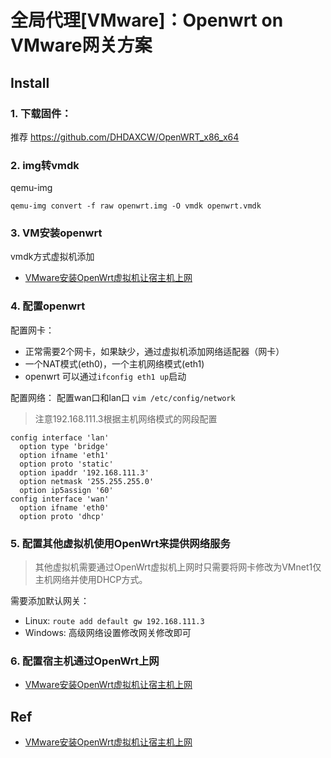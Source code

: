 # 全局代理[VMware]：Openwrt on VMware网关方案

## Install

### 1. 下载固件：

推荐 https://github.com/DHDAXCW/OpenWRT_x86_x64

### 2. img转vmdk
qemu-img
```
qemu-img convert -f raw openwrt.img -O vmdk openwrt.vmdk
```

### 3. VM安装openwrt
vmdk方式虚拟机添加

- [VMware安装OpenWrt虚拟机让宿主机上网](https://blog.yqxpro.com/2019/10/04/VMware%E5%AE%89%E8%A3%85OpenWrt%E8%99%9A%E6%8B%9F%E6%9C%BA%E8%AE%A9%E5%AE%BF%E4%B8%BB%E6%9C%BA%E4%B8%8A%E7%BD%91/)
### 4. 配置openwrt

配置网卡：  
- 正常需要2个网卡，如果缺少，通过虚拟机添加网络适配器（网卡）    
- 一个NAT模式(eth0)，一个主机网络模式(eth1)
- openwrt 可以通过`ifconfig eth1 up`启动

配置网络：
配置wan口和lan口 `vim /etc/config/network`
>注意192.168.111.3根据主机网络模式的网段配置
```
config interface 'lan'
  option type 'bridge'
  option ifname 'eth1'
  option proto 'static'
  option ipaddr '192.168.111.3'
  option netmask '255.255.255.0'
  option ip5assign '60'
config interface 'wan'
  option ifname 'eth0'
  option proto 'dhcp'
```
### 5. 配置其他虚拟机使用OpenWrt来提供网络服务

>其他虚拟机需要通过OpenWrt虚拟机上网时只需要将网卡修改为VMnet1仅主机网络并使用DHCP方式。

需要添加默认网关：    
- Linux:   `route add default gw 192.168.111.3`
- Windows:  高级网络设置修改网关修改即可

### 6. 配置宿主机通过OpenWrt上网

- [VMware安装OpenWrt虚拟机让宿主机上网](https://blog.yqxpro.com/2019/10/04/VMware%E5%AE%89%E8%A3%85OpenWrt%E8%99%9A%E6%8B%9F%E6%9C%BA%E8%AE%A9%E5%AE%BF%E4%B8%BB%E6%9C%BA%E4%B8%8A%E7%BD%91/)

## Ref
- [VMware安装OpenWrt虚拟机让宿主机上网](https://blog.yqxpro.com/2019/10/04/VMware%E5%AE%89%E8%A3%85OpenWrt%E8%99%9A%E6%8B%9F%E6%9C%BA%E8%AE%A9%E5%AE%BF%E4%B8%BB%E6%9C%BA%E4%B8%8A%E7%BD%91/)
